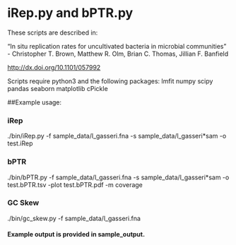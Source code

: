 # iRep.py and bPTR.py

These scripts are described in:

“In situ replication rates for uncultivated bacteria in microbial communities” - Christopher T. Brown, Matthew R. Olm, Brian C. Thomas, Jillian F. Banfield

http://dx.doi.org/10.1101/057992

Scripts require python3 and the following packages:
lmfit
numpy
scipy
pandas
seaborn
matplotlib
cPickle

##Example usage:

### iRep
./bin/iRep.py -f sample_data/l_gasseri.fna -s sample_data/l_gasseri*sam -o test.iRep

### bPTR
./bin/bPTR.py -f sample_data/l_gasseri.fna -s sample_data/l_gasseri*sam -o test.bPTR.tsv -plot test.bPTR.pdf -m coverage

### GC Skew
./bin/gc_skew.py -f sample_data/l_gasseri.fna

#### Example output is provided in sample_output. 
